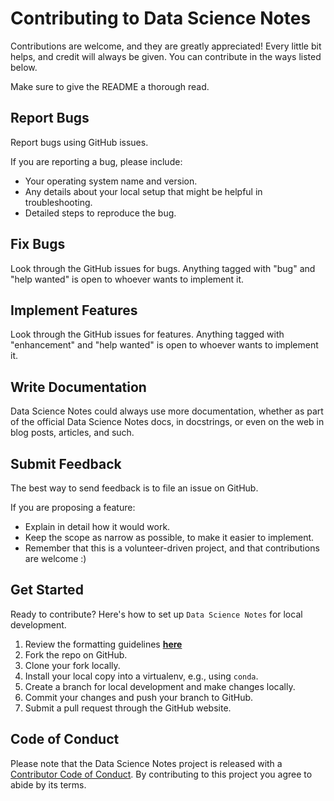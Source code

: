 # Contributing to **Data Science Notes**

Contributions are welcome, and they are greatly appreciated! Every little bit
helps, and credit will always be given. You can contribute in the ways listed below.

Make sure to give the README a thorough read. 

## Report Bugs

Report bugs using GitHub issues.

If you are reporting a bug, please include:

* Your operating system name and version.
* Any details about your local setup that might be helpful in troubleshooting.
* Detailed steps to reproduce the bug.

## Fix Bugs

Look through the GitHub issues for bugs. Anything tagged with "bug" and "help
wanted" is open to whoever wants to implement it.

## Implement Features

Look through the GitHub issues for features. Anything tagged with "enhancement"
and "help wanted" is open to whoever wants to implement it.

## Write Documentation

Data Science Notes could always use more documentation, whether as part of the
official Data Science Notes docs, in docstrings, or even on the web in blog posts,
articles, and such.

## Submit Feedback

The best way to send feedback is to file an issue on GitHub.

If you are proposing a feature:

* Explain in detail how it would work.
* Keep the scope as narrow as possible, to make it easier to implement.
* Remember that this is a volunteer-driven project, and that contributions
  are welcome :)

## Get Started

Ready to contribute? Here's how to set up `Data Science Notes` for local development.

1. Review the formatting guidelines [**here**](https://github.com/wyattowalsh/data-science-notes/blob/master/FORMATTING.md)
2. Fork the repo on GitHub.
3. Clone your fork locally.
4. Install your local copy into a virtualenv, e.g., using `conda`.
5. Create a branch for local development and make changes locally.
6. Commit your changes and push your branch to GitHub.
7. Submit a pull request through the GitHub website.

## Code of Conduct

Please note that the Data Science Notes project is released with a [Contributor Code of Conduct](CONDUCT.md). By contributing to this project you agree to abide by its terms.
